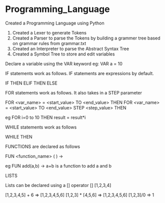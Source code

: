 # Programming_Language
 Created a Programming Language using Python

1. Created a Lexer to generate Tokens
2. Created a Parser to parse the Tokens by building a grammer tree based on grammar rules from grammar.txt 
3. Created an Interpreter to parse the Abstract Syntax Tree
4. Created a Symbol Tree to store and edit variables


Declare a variable using the VAR keyword eg: VAR a = 10

IF statements work as follows. IF statements are expressions by default.

IF <condition> 
	THEN <expression>
ELIF <condition>
	THEN <expression>
ELSE
	<expression>


FOR statements work as follows. It also takes in a STEP parameter

FOR <var_name> = <start_value> TO <end_value> THEN <expression>
FOR <var_name> = <start_value> TO <end_value> STEP <step_value> THEN <expression>
 
 eg FOR i=0 to 10 THEN result = result*i
 
 
WHILE statements work as follows 

WHILE <condition> THEN <expr>


FUNCTIONS are declared as follows

FUN <function_name> ( <arguments> ) -> <expression>

 eg FUN add(a,b) -> a+b is a function to add a and b 


LISTS

Lists can be declared using a [] operator 
[]
[1,2,3,4]

[1,2,3,4,5] + 6 => [1,2,3,4,5,6]
[1,2,3] * [4,5,6] => [1,2,3,4,5,6]
[1,2,3]/0 => 1


